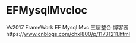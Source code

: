 # EFMysqlMvcIoc
Vs2017 FrameWork EF Mysql Mvc 三层整合
博客园https://www.cnblogs.com/chxl800/p/11731211.html
